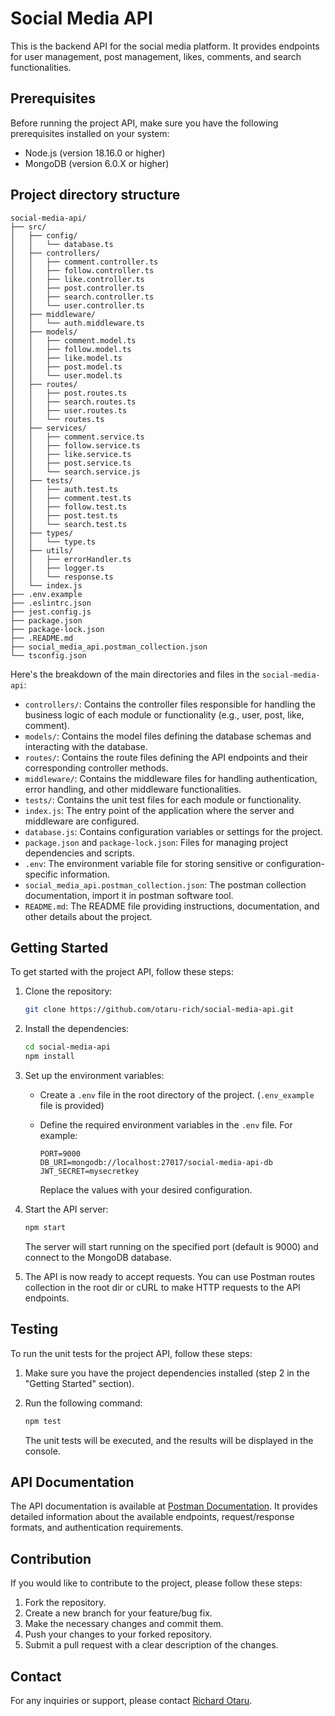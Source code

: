 
# Social Media API

This is the backend API for the social media platform. It provides endpoints for user management, post management, likes, comments, and search functionalities.

## Prerequisites

Before running the project API, make sure you have the following prerequisites installed on your system:

- Node.js (version 18.16.0 or higher)
- MongoDB (version 6.0.X or higher)
## Project directory structure
```
social-media-api/
├── src/
│   ├── config/
│   │   └── database.ts
│   ├── controllers/
│   │   ├── comment.controller.ts
│   │   ├── follow.controller.ts
│   │   ├── like.controller.ts
│   │   ├── post.controller.ts
│   │   ├── search.controller.ts
│   │   └── user.controller.ts
│   ├── middleware/
│   │   └── auth.middleware.ts
│   ├── models/
│   │   ├── comment.model.ts
│   │   ├── follow.model.ts
│   │   ├── like.model.ts
│   │   ├── post.model.ts
│   │   └── user.model.ts
│   ├── routes/
│   │   ├── post.routes.ts
│   │   ├── search.routes.ts
│   │   ├── user.routes.ts
│   │   └── routes.ts
│   ├── services/
│   │   ├── comment.service.ts
│   │   ├── follow.service.ts
│   │   ├── like.service.ts
│   │   ├── post.service.ts
│   │   └── search.service.js
│   ├── tests/
│   │   ├── auth.test.ts
│   │   ├── comment.test.ts
│   │   ├── follow.test.ts
│   │   ├── post.test.ts
│   │   └── search.test.ts
│   ├── types/
│   │   └── type.ts
│   ├── utils/
│   │   ├── errorHandler.ts
│   │   ├── logger.ts
│   │   └── response.ts
│   └── index.js
├── .env.example
├── .eslintrc.json
├── jest.config.js
├── package.json
├── package-lock.json
├── .README.md
├── social_media_api.postman_collection.json
└── tsconfig.json
```

 Here's the breakdown of the main directories and files in the `social-media-api`:

- `controllers/`: Contains the controller files responsible for handling the business logic of each module or functionality (e.g., user, post, like, comment).
- `models/`: Contains the model files defining the database schemas and interacting with the database.
- `routes/`: Contains the route files defining the API endpoints and their corresponding controller methods.
- `middleware/`: Contains the middleware files for handling authentication, error handling, and other middleware functionalities.
- `tests/`: Contains the unit test files for each module or functionality.
- `index.js`: The entry point of the application where the server and middleware are configured.
- `database.js`: Contains configuration variables or settings for the project.
- `package.json` and `package-lock.json`: Files for managing project dependencies and scripts.
- `.env`: The environment variable file for storing sensitive or configuration-specific information.
- `social_media_api.postman_collection.json`: The postman collection documentation, import it in postman software tool.
- `README.md`: The README file providing instructions, documentation, and other details about the project.

## Getting Started

To get started with the project API, follow these steps:

1. Clone the repository:

   ```bash
   git clone https://github.com/otaru-rich/social-media-api.git
   ```

2. Install the dependencies:

   ```bash
   cd social-media-api
   npm install
   ```

3. Set up the environment variables:

    - Create a `.env` file in the root directory of the project. (`.env_example` file is provided)
    - Define the required environment variables in the `.env` file. For example:

      ```dotenv
      PORT=9000
      DB_URI=mongodb://localhost:27017/social-media-api-db
      JWT_SECRET=mysecretkey
      ```

      Replace the values with your desired configuration.

4. Start the API server:

   ```bash
   npm start
   ```

   The server will start running on the specified port (default is 9000) and connect to the MongoDB database.

5. The API is now ready to accept requests. You can use Postman routes collection in the root dir or cURL to make HTTP requests to the API endpoints.

## Testing

To run the unit tests for the project API, follow these steps:

1. Make sure you have the project dependencies installed (step 2 in the "Getting Started" section).

2. Run the following command:

   ```bash
   npm test
   ```

   The unit tests will be executed, and the results will be displayed in the console.

## API Documentation

The API documentation is available at [Postman Documentation](https://github.com/otaru-rich/social-media-api/blob/test/social_media_api.postman_collection.json). It provides detailed information about the available endpoints, request/response formats, and authentication requirements.

## Contribution

If you would like to contribute to the project, please follow these steps:

1. Fork the repository.
2. Create a new branch for your feature/bug fix.
3. Make the necessary changes and commit them.
4. Push your changes to your forked repository.
5. Submit a pull request with a clear description of the changes.

## Contact

For any inquiries or support, please contact [Richard Otaru](mailto:richotaru@gmail.com).
